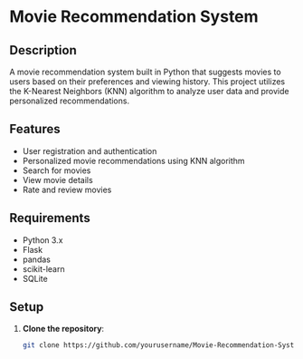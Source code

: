 # Movie Recommendation System

## Description
A movie recommendation system built in Python that suggests movies to users based on their preferences and viewing history. This project utilizes the K-Nearest Neighbors (KNN) algorithm to analyze user data and provide personalized recommendations.

## Features
- User registration and authentication
- Personalized movie recommendations using KNN algorithm
- Search for movies
- View movie details
- Rate and review movies

## Requirements
- Python 3.x
- Flask
- pandas
- scikit-learn
- SQLite

## Setup
1. **Clone the repository**:
   ```sh
   git clone https://github.com/yourusername/Movie-Recommendation-System.git
